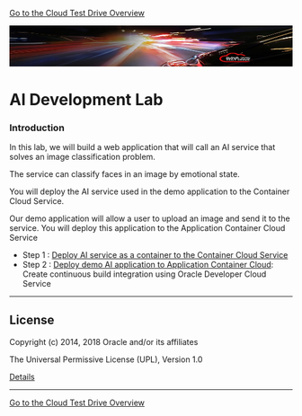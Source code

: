 [Go to the Cloud Test Drive Overview](../README.md)

![](../common/images/customer.logo2.png)

# AI Development Lab #
### Introduction

In this lab, we will build a web application that will call an AI service that solves an image classification problem.

The service can classify faces in an image by emotional state.  

You will deploy the AI service used in the demo application to the Container Cloud Service.

Our demo application will allow a user to upload an image and send it to the service. You will deploy this application to the Application Container Cloud Service

+ Step 1 : [Deploy AI service as a container to the Container Cloud Service ](container.md)
+ Step 2 : [Deploy demo AI application to Application Container Cloud](applicationcontainer.md): Create continuous build integration using Oracle Developer Cloud Service

---
## License ##

Copyright (c) 2014, 2018 Oracle and/or its affiliates

The Universal Permissive License (UPL), Version 1.0   

[Details](../common/license.md)

---
[Go to the Cloud Test Drive Overview](../README.md)